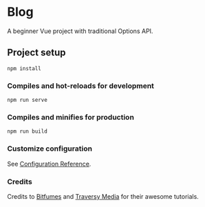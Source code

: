# Blog

A beginner Vue project with traditional Options API. 

## Project setup
```
npm install
```

### Compiles and hot-reloads for development
```
npm run serve
```

### Compiles and minifies for production
```
npm run build
```

### Customize configuration
See [Configuration Reference](https://cli.vuejs.org/config/).

<!-- ## Deployment
Check out the site [here](https://lulu-cao.github.io/blog/). -->

### Credits
Credits to [Bitfumes](https://www.youtube.com/watch?v=e-E0UB-YDRk) and [Traversy Media](https://www.youtube.com/watch?v=qZXt1Aom3Cs) for their awesome tutorials. 